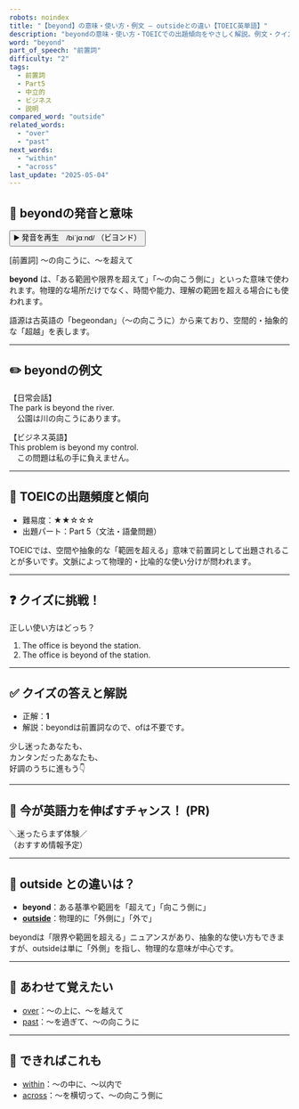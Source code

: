 ```yaml
---
robots: noindex
title: "【beyond】の意味・使い方・例文 ― outsideとの違い【TOEIC英単語】"
description: "beyondの意味・使い方・TOEICでの出題傾向をやさしく解説。例文・クイズ付きでoutsideとの違いもわかりやすく学べます。"
word: "beyond"
part_of_speech: "前置詞"
difficulty: "2"
tags:
  - 前置詞
  - Part5
  - 中立的
  - ビジネス
  - 説明
compared_word: "outside"
related_words:
  - "over"
  - "past"
next_words:
  - "within"
  - "across"
last_update: "2025-05-04"
---
```


## 🔰 beyondの発音と意味

<button class="play-audio" onclick="playTTS('beyond')">
  <span class="play-audio-main">
    ▶️ 発音を再生　/biˈjɑːnd/
  </span>
  <span class="play-audio-sub">
    （ビヨンド）
  </span>
</button>

[前置詞] ～の向こうに、～を超えて

**beyond** は、「ある範囲や限界を超えて」「～の向こう側に」といった意味で使われます。物理的な場所だけでなく、時間や能力、理解の範囲を超える場合にも使われます。

語源は古英語の「begeondan」（～の向こうに）から来ており、空間的・抽象的な「超越」を表します。

---

## ✏️ beyondの例文

【日常会話】  
The park is beyond the river.  
　公園は川の向こうにあります。

【ビジネス英語】  
This problem is beyond my control.  
　この問題は私の手に負えません。

---

## 🎯 TOEICの出題頻度と傾向

- 難易度：★★☆☆☆
- 出題パート：Part 5（文法・語彙問題）

TOEICでは、空間や抽象的な「範囲を超える」意味で前置詞として出題されることが多いです。文脈によって物理的・比喩的な使い分けが問われます。

---

## ❓ クイズに挑戦！

正しい使い方はどっち？

1. The office is beyond the station.  
2. The office is beyond of the station.

---

## ✅ クイズの答えと解説

- 正解：**1**
- 解説：beyondは前置詞なので、ofは不要です。

少し迷ったあなたも、  
カンタンだったあなたも、  
好調のうちに進もう👇️

---

## 🚀 今が英語力を伸ばすチャンス！ (PR)

<div class="info-center">
＼迷ったらまず体験／<br>  
（おすすめ情報予定）
</div>

---

## 🤔  outside との違いは？

- **beyond**：ある基準や範囲を「超えて」「向こう側に」
- **[outside](/word/outside/)**：物理的に「外側に」「外で」

beyondは「限界や範囲を超える」ニュアンスがあり、抽象的な使い方もできますが、outsideは単に「外側」を指し、物理的な意味が中心です。

---

## 🧩 あわせて覚えたい

- [over](/word/over/)：～の上に、～を越えて
- [past](/word/past/)：～を過ぎて、～の向こうに

---

## 📖 できればこれも

- [within](/word/within/)：～の中に、～以内で
- [across](/word/across/)：～を横切って、～の向こう側に

<!-- cvid: aid30_bid39 -->
